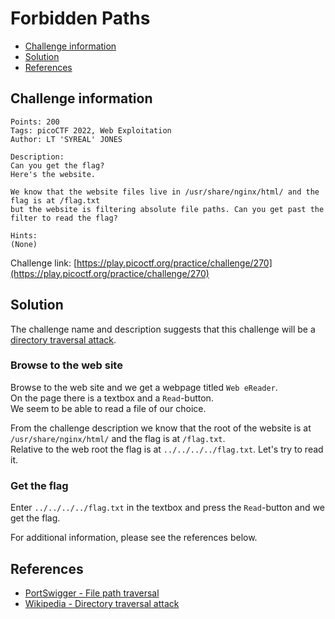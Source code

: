 # Forbidden Paths

- [Challenge information](#challenge-information)
- [Solution](#solution)
- [References](#references)

## Challenge information
```
Points: 200
Tags: picoCTF 2022, Web Exploitation
Author: LT 'SYREAL' JONES

Description:
Can you get the flag?
Here's the website.

We know that the website files live in /usr/share/nginx/html/ and the flag is at /flag.txt 
but the website is filtering absolute file paths. Can you get past the filter to read the flag?

Hints:
(None)
```
Challenge link: [https://play.picoctf.org/practice/challenge/270](https://play.picoctf.org/practice/challenge/270)

## Solution

The challenge name and description suggests that this challenge will be a [directory traversal attack](https://en.wikipedia.org/wiki/Directory_traversal_attack).

### Browse to the web site

Browse to the web site and we get a webpage titled `Web eReader`.  
On the page there is a textbox and a `Read`-button.  
We seem to be able to read a file of our choice.

From the challenge description we know that the root of the website is at `/usr/share/nginx/html/` and the flag is at `/flag.txt`.  
Relative to the web root the flag is at `../../../../flag.txt`. Let's try to read it.

### Get the flag

Enter `../../../../flag.txt` in the textbox and press the `Read`-button and we get the flag.

For additional information, please see the references below.

## References

- [PortSwigger - File path traversal](https://portswigger.net/kb/issues/00100300_file-path-traversal)
- [Wikipedia - Directory traversal attack](https://en.wikipedia.org/wiki/Directory_traversal_attack)
